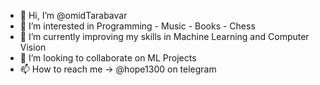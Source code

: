 - 👋 Hi, I’m @omidTarabavar
- 👀 I’m interested in Programming - Music - Books - Chess
- 🌱 I’m currently improving my skills in Machine Learning and Computer Vision
- 💞️ I’m looking to collaborate on ML Projects
- 📫 How to reach me -> @hope1300 on telegram

<!---
omidTarabavar/omidTarabavar is a ✨ special ✨ repository because its `README.md` (this file) appears on your GitHub profile.
You can click the Preview link to take a look at your changes.
--->
